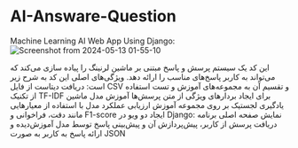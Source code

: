 # AI-Answare-Question
Machine Learning AI Web App Using Django:
![Screenshot from 2024-05-13 01-55-10](https://github.com/saeidsaadatigero/AI-Answare-Question/assets/121683582/04f29bc7-8378-4122-8f7c-b8bb496b7078)

این کد یک سیستم پرسش و پاسخ مبتنی بر ماشین لرنینگ را پیاده سازی می‌کند که می‌تواند به کاربر پاسخ‌های مناسب را ارائه دهد. ویژگی‌های اصلی این کد به شرح زیر است:
دریافت دیتاست از فایل CSV و تقسیم آن به مجموعه‌های آموزش و تست
استفاده از تکنیک TF-IDF برای ایجاد بردارهای ویژگی از متن پرسش‌ها
آموزش مدل ماشین یادگیری لجستیک بر روی مجموعه آموزش
ارزیابی عملکرد مدل با استفاده از معیارهایی مانند دقت، فراخوانی و F1-score
ایجاد دو ویو در Django:
نمایش صفحه اصلی برنامه
دریافت پرسش از کاربر، پیش‌پردازش آن و پیش‌بینی پاسخ توسط مدل آموزش‌دیده و ارائه پاسخ به کاربر به صورت JSON
